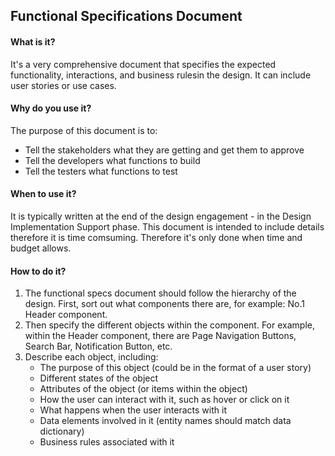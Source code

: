 ## Functional Specifications Document

#### What is it?
It's a very comprehensive document that specifies the expected functionality, interactions, and business rulesin the design. It can include user stories or use cases.

#### Why do you use it?
The purpose of this document is to:
* Tell the stakeholders what they are getting and get them to approve
* Tell the developers what functions to build
* Tell the testers what functions to test

#### When to use it?
It is typically written at the end of the design engagement - in the Design Implementation Support phase. This document is intended to include details therefore it is time comsuming. Therefore it's only done when time and budget allows.

#### How to do it?

1. The functional specs document should follow the hierarchy of the design. First, sort out what components there are, for example: No.1 Header component.
2. Then specify the different objects within the component. For example, within the Header component, there are Page Navigation Buttons, Search Bar, Notification Button, etc.
3. Describe each object, including:
   * The purpose of this object (could be in the format of a user story)
   * Different states of the object
   * Attributes of the object (or items within the object)
   * How the user can interact with it, such as hover or click on it
   * What happens when the user interacts with it
   * Data elements involved in it (entity names should match data dictionary)
   * Business rules associated with it
